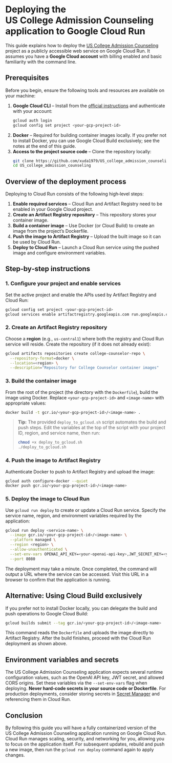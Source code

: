 # Deploying the US College Admission Counseling application to Google Cloud Run

This guide explains how to deploy the [US College Admission Counseling](https://github.com/xuda1979/US_college_admission_counseling) project as a publicly accessible web service on Google Cloud Run. It assumes you have a **Google Cloud account** with billing enabled and basic familiarity with the command line.

## Prerequisites

Before you begin, ensure the following tools and resources are available on your machine:

1. **Google Cloud CLI** – Install from the [official instructions](https://cloud.google.com/sdk/docs/install) and authenticate with your account:
   ```bash
   gcloud auth login
   gcloud config set project <your‑gcp‑project‑id>
   ```
2. **Docker** – Required for building container images locally. If you prefer not to install Docker, you can use Google Cloud Build exclusively; see the notes at the end of this guide.
3. **Access to the project source code** – Clone the repository locally:
   ```bash
   git clone https://github.com/xuda1979/US_college_admission_counseling.git
   cd US_college_admission_counseling
   ```

## Overview of the deployment process

Deploying to Cloud Run consists of the following high‑level steps:

1. **Enable required services** – Cloud Run and Artifact Registry need to be enabled in your Google Cloud project.
2. **Create an Artifact Registry repository** – This repository stores your container image.
3. **Build a container image** – Use Docker (or Cloud Build) to create an image from the project’s Dockerfile.
4. **Push the image to Artifact Registry** – Upload the built image so it can be used by Cloud Run.
5. **Deploy to Cloud Run** – Launch a Cloud Run service using the pushed image and configure environment variables.

## Step‑by‑step instructions

### 1. Configure your project and enable services

Set the active project and enable the APIs used by Artifact Registry and Cloud Run:

```bash
gcloud config set project <your‑gcp‑project‑id>
gcloud services enable artifactregistry.googleapis.com run.googleapis.com
```

### 2. Create an Artifact Registry repository

Choose a **region** (e.g., `us‑central1`) where both the registry and Cloud Run service will reside. Create the repository (if it does not already exist):

```bash
gcloud artifacts repositories create college-counselor-repo \
  --repository-format=docker \
  --location=<region> \
  --description="Repository for College Counselor container images"
```

### 3. Build the container image

From the root of the project (the directory with the `Dockerfile`), build the image using Docker. Replace `<your‑gcp‑project‑id>` and `<image-name>` with appropriate values:

```bash
docker build -t gcr.io/<your‑gcp‑project‑id>/<image-name> .
```

> **Tip:** The provided `deploy_to_gcloud.sh` script automates the build and push steps. Edit the variables at the top of the script with your project ID, region, and service name, then run:
> 
> ```bash
> chmod +x deploy_to_gcloud.sh
> ./deploy_to_gcloud.sh
> ```

### 4. Push the image to Artifact Registry

Authenticate Docker to push to Artifact Registry and upload the image:

```bash
gcloud auth configure-docker --quiet
docker push gcr.io/<your‑gcp‑project‑id>/<image-name>
```

### 5. Deploy the image to Cloud Run

Use `gcloud run deploy` to create or update a Cloud Run service. Specify the service name, region, and environment variables required by the application:

```bash
gcloud run deploy <service-name> \
  --image gcr.io/<your‑gcp‑project‑id>/<image-name> \
  --platform managed \
  --region <region> \
  --allow-unauthenticated \
  --set-env-vars OPENAI_API_KEY=<your-openai-api-key>,JWT_SECRET_KEY=<your-jwt-secret-key>,CORS_ORIGINS=* \
  --port 8080
```

The deployment may take a minute. Once completed, the command will output a URL where the service can be accessed. Visit this URL in a browser to confirm that the application is running.

## Alternative: Using Cloud Build exclusively

If you prefer not to install Docker locally, you can delegate the build and push operations to Google Cloud Build:

```bash
gcloud builds submit --tag gcr.io/<your‑gcp‑project‑id>/<image-name>
```

This command reads the `Dockerfile` and uploads the image directly to Artifact Registry. After the build finishes, proceed with the Cloud Run deployment as shown above.

## Environment variables and secrets

The US College Admission Counseling application expects several runtime configuration values, such as the OpenAI API key, JWT secret, and allowed CORS origins. Set these variables via the `--set-env-vars` flag when deploying. **Never hard‑code secrets in your source code or Dockerfile**. For production deployments, consider storing secrets in [Secret Manager](https://cloud.google.com/secret-manager) and referencing them in Cloud Run.

## Conclusion

By following this guide you will have a fully containerized version of the US College Admission Counseling application running on Google Cloud Run. Cloud Run manages scaling, security, and networking for you, allowing you to focus on the application itself. For subsequent updates, rebuild and push a new image, then run the `gcloud run deploy` command again to apply changes.
